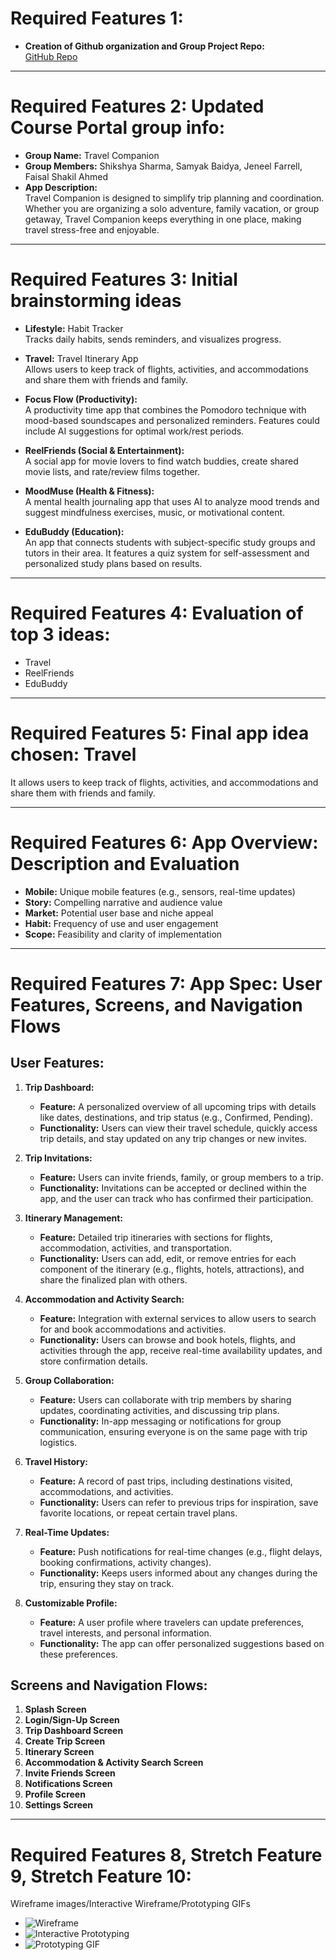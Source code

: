 # Required Features 1:
- **Creation of Github organization and Group Project Repo:**  
  [GitHub Repo](https://github.com/SharmaSimm/Final-Project-Android-App)

---

# Required Features 2: Updated Course Portal group info:
- **Group Name:** Travel Companion  
- **Group Members:** Shikshya Sharma, Samyak Baidya, Jeneel Farrell, Faisal Shakil Ahmed  
- **App Description:**  
  Travel Companion is designed to simplify trip planning and coordination. Whether you are organizing a solo adventure, family vacation, or group getaway, Travel Companion keeps everything in one place, making travel stress-free and enjoyable.

---

# Required Features 3: Initial brainstorming ideas

- **Lifestyle:** Habit Tracker  
  Tracks daily habits, sends reminders, and visualizes progress.

- **Travel:** Travel Itinerary App  
  Allows users to keep track of flights, activities, and accommodations and share them with friends and family.

- **Focus Flow (Productivity):**  
  A productivity time app that combines the Pomodoro technique with mood-based soundscapes and personalized reminders. Features could include AI suggestions for optimal work/rest periods.

- **ReelFriends (Social & Entertainment):**  
  A social app for movie lovers to find watch buddies, create shared movie lists, and rate/review films together.

- **MoodMuse (Health & Fitness):**  
  A mental health journaling app that uses AI to analyze mood trends and suggest mindfulness exercises, music, or motivational content.

- **EduBuddy (Education):**  
  An app that connects students with subject-specific study groups and tutors in their area. It features a quiz system for self-assessment and personalized study plans based on results.

---

# Required Features 4: Evaluation of top 3 ideas:
- Travel  
- ReelFriends  
- EduBuddy

---

# Required Features 5: Final app idea chosen: Travel  
  It allows users to keep track of flights, activities, and accommodations and share them with friends and family.

---

# Required Features 6: App Overview: Description and Evaluation  
- **Mobile:** Unique mobile features (e.g., sensors, real-time updates)  
- **Story:** Compelling narrative and audience value  
- **Market:** Potential user base and niche appeal  
- **Habit:** Frequency of use and user engagement  
- **Scope:** Feasibility and clarity of implementation

---

# Required Features 7: App Spec: User Features, Screens, and Navigation Flows

## User Features:
1. **Trip Dashboard:**  
   - **Feature:** A personalized overview of all upcoming trips with details like dates, destinations, and trip status (e.g., Confirmed, Pending).  
   - **Functionality:** Users can view their travel schedule, quickly access trip details, and stay updated on any trip changes or new invites.

2. **Trip Invitations:**  
   - **Feature:** Users can invite friends, family, or group members to a trip.  
   - **Functionality:** Invitations can be accepted or declined within the app, and the user can track who has confirmed their participation.

3. **Itinerary Management:**  
   - **Feature:** Detailed trip itineraries with sections for flights, accommodation, activities, and transportation.  
   - **Functionality:** Users can add, edit, or remove entries for each component of the itinerary (e.g., flights, hotels, attractions), and share the finalized plan with others.

4. **Accommodation and Activity Search:**  
   - **Feature:** Integration with external services to allow users to search for and book accommodations and activities.  
   - **Functionality:** Users can browse and book hotels, flights, and activities through the app, receive real-time availability updates, and store confirmation details.

5. **Group Collaboration:**  
   - **Feature:** Users can collaborate with trip members by sharing updates, coordinating activities, and discussing trip plans.  
   - **Functionality:** In-app messaging or notifications for group communication, ensuring everyone is on the same page with trip logistics.

6. **Travel History:**  
   - **Feature:** A record of past trips, including destinations visited, accommodations, and activities.  
   - **Functionality:** Users can refer to previous trips for inspiration, save favorite locations, or repeat certain travel plans.

7. **Real-Time Updates:**  
   - **Feature:** Push notifications for real-time changes (e.g., flight delays, booking confirmations, activity changes).  
   - **Functionality:** Keeps users informed about any changes during the trip, ensuring they stay on track.

8. **Customizable Profile:**  
   - **Feature:** A user profile where travelers can update preferences, travel interests, and personal information.  
   - **Functionality:** The app can offer personalized suggestions based on these preferences.

## Screens and Navigation Flows:
1. **Splash Screen**
2. **Login/Sign-Up Screen**
3. **Trip Dashboard Screen**
4. **Create Trip Screen**
5. **Itinerary Screen**
6. **Accommodation & Activity Search Screen**
7. **Invite Friends Screen**
8. **Notifications Screen**
9. **Profile Screen**
10. **Settings Screen**

---

# Required Features 8, Stretch Feature 9, Stretch Feature 10:  
Wireframe images/Interactive Wireframe/Prototyping GIFs  
- ![Wireframe](https://github.com/user-attachments/assets/1ea01236-a829-4cbc-85ef-2f1dbc123a9e)  
- ![Interactive Prototyping](https://github.com/user-attachments/assets/e70ad750-da64-4d4b-aa30-1775f98bb513)  
- ![Prototyping GIF](https://github.com/user-attachments/assets/a2b44b4f-16db-41d7-bdc3-5e5dad0b2333)
